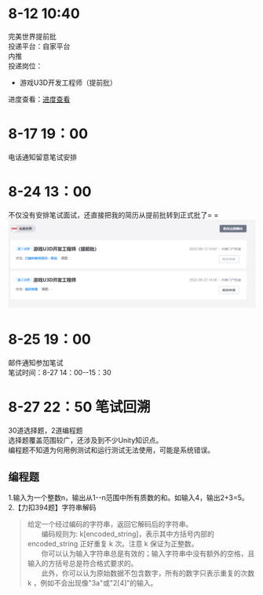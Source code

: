 # 8-12 10:40
完美世界提前批  
投递平台：自家平台  
内推  
投递岗位：  
+ 游戏U3D开发工程师（提前批）

进度查看：[进度查看](https://recruit.games.wanmei.com/campus-recruitment/pwrd/45131/#/candidateHome/applications)

# 8-17 19：00
电话通知留意笔试安排

# 8-24 13：00
不仅没有安排笔试面试，还直接把我的简历从提前批转到正式批了= =  
![完美世界2022-08-24-13-04-49](https://raw.githubusercontent.com/ZZh2333/picgoResource/main/img/%E5%AE%8C%E7%BE%8E%E4%B8%96%E7%95%8C2022-08-24-13-04-49.png)

# 8-25 19：00
邮件通知参加笔试  
笔试时间：8-27 14：00--15：30

# 8-27 22：50 笔试回溯
30道选择题，2道编程题  
选择题覆盖范围较广，还涉及到不少Unity知识点。  
编程题不知道为何用例测试和运行测试无法使用，可能是系统错误。
## 编程题
1.输入为一个整数n，输出从1--n范围中所有质数的和。如输入4，输出2+3=5。  
2.【力扣394题】字符串解码  
>给定一个经过编码的字符串，返回它解码后的字符串。  
>&emsp;&emsp;编码规则为: k[encoded_string]，表示其中方括号内部的 encoded_string 正好重复 k 次。注意 k 保证为正整数。  
>&emsp;&emsp;你可以认为输入字符串总是有效的；输入字符串中没有额外的空格，且输入的方括号总是符合格式要求的。  
>&emsp;&emsp;此外，你可以认为原始数据不包含数字，所有的数字只表示重复的次数 k ，例如不会出现像"3a"或"2[4]"的输入。  